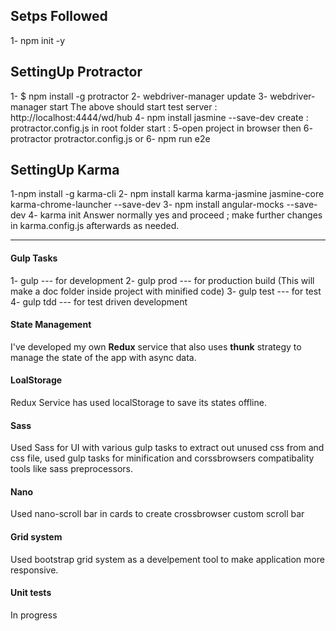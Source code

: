 Setps  Followed
------------
1- npm init -y

SettingUp Protractor
-------------
1-  $ npm install -g protractor
2-  webdriver-manager update
3- webdriver-manager start 
The above should start test server :  http://localhost:4444/wd/hub
4- npm install jasmine --save-dev
create :
protractor.config.js in root folder 
start :
5-open project in browser then 
6- protractor protractor.config.js 
or 
6- npm run e2e

SettingUp Karma
-------------
1-npm install -g karma-cli
2- npm install karma karma-jasmine jasmine-core karma-chrome-launcher --save-dev
3- npm install angular-mocks --save-dev
4- karma init
Answer normally yes and proceed ; make further changes in karma.config.js afterwards as needed.

----------

#### Gulp Tasks
1- gulp --- for development
2- gulp prod  --- for production build (This will make a doc folder inside project with minified code)
3- gulp test --- for test
4- gulp tdd --- for test driven development
#### State Management
I've developed my own **Redux**  service that also uses **thunk** strategy to manage the state of the app with async data.

#### LoalStorage
Redux Service has used localStorage to save its states offline.

#### Sass
Used Sass for UI with various gulp tasks to extract out unused css from and css file, used gulp tasks for minification and corssbrowsers compatibality tools like sass preprocessors.

#### Nano
Used nano-scroll bar in cards to create crossbrowser custom scroll bar

#### Grid system
Used bootstrap grid system as a develpement tool to make application more responsive.

#### Unit tests
In progress